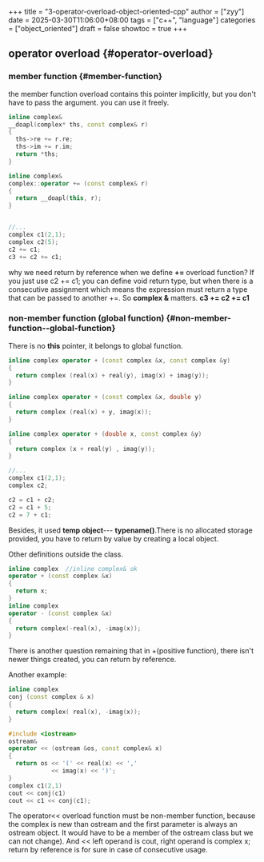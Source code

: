 +++
title = "3-operator-overload-object-oriented-cpp"
author = ["zyy"]
date = 2025-03-30T11:06:00+08:00
tags = ["c++", "language"]
categories = ["object_oriented"]
draft = false
showtoc = true
+++

## operator overload {#operator-overload}


### member function {#member-function}

the member function overload contains this pointer implicitly, but you don't have to pass the argument. you can use it freely.

```c++
inline complex&
__doapl(complex* ths, const complex& r)
{
  ths->re += r.re;
  ths->im += r.im;
  return *ths;
}

inline complex&
complex::operator += (const complex& r)
{
  return __doapl(this, r);
}


//...
complex c1(2,1);
complex c2(5);
c2 += c1;
c3 += c2 += c1;

```

why we need return by reference when we define **+=** overload function? If you just use c2 += c1; you can define void return type, but when there is a consecutive assignment which means the expression must return a type that can be passed to another +=. So **complex &amp;** matters. **c3 += c2 += c1**


### non-member function (global function) {#non-member-function--global-function}

There is no **this** pointer, it belongs to global function.

```c++
inline complex operator + (const complex &x, const complex &y)
{
  return complex (real(x) + real(y), imag(x) + imag(y));
}

inline complex operator + (const complex &x, double y)
{
  return complex (real(x) + y, imag(x));
}

inline complex operator + (double x, const complex &y)
{
  return complex (x + real(y) , imag(y));
}

//...
complex c1(2,1);
complex c2;

c2 = c1 + c2;
c2 = c1 + 5;
c2 = 7 + c1;
```

Besides, it used **temp object**--- **typename()**.There is no allocated storage provided, you have to return by value by creating a local object.

Other definitions outside the class.

```c++
inline complex  //inline complex& ok
operator + (const complex &x)
{
  return x;
}
inline complex
operator - (const complex &x)
{
  return complex(-real(x), -imag(x));
}
```

There is another question remaining that in +(positive function), there isn't newer things created, you can return by reference.

Another example:

```c++
inline complex
conj (const complex & x)
{
  return complex( real(x), -imag(x));
}

#include <iostream>
ostream&
operator << (ostream &os, const complex& x)
{
  return os << '(' << real(x) << ','
            << imag(x) << ')';
}
complex c1(2,1)
cout << conj(c1)
cout << c1 << conj(c1);
```

The operator&lt;&lt; overload function must be non-member function, because the complex is new than ostream and the first parameter is always an ostream object. It would have to be a member of the ostream class but we can not change).
And &lt;&lt; left operand is cout, right operand is complex x; return by reference is for sure in case of consecutive usage.
